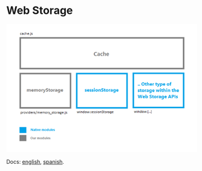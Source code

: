 Web Storage
===========

![Diagram.](docs/screenshots/diagram.png)

Docs: [english](docs/en.md), [spanish](docs/es.md).